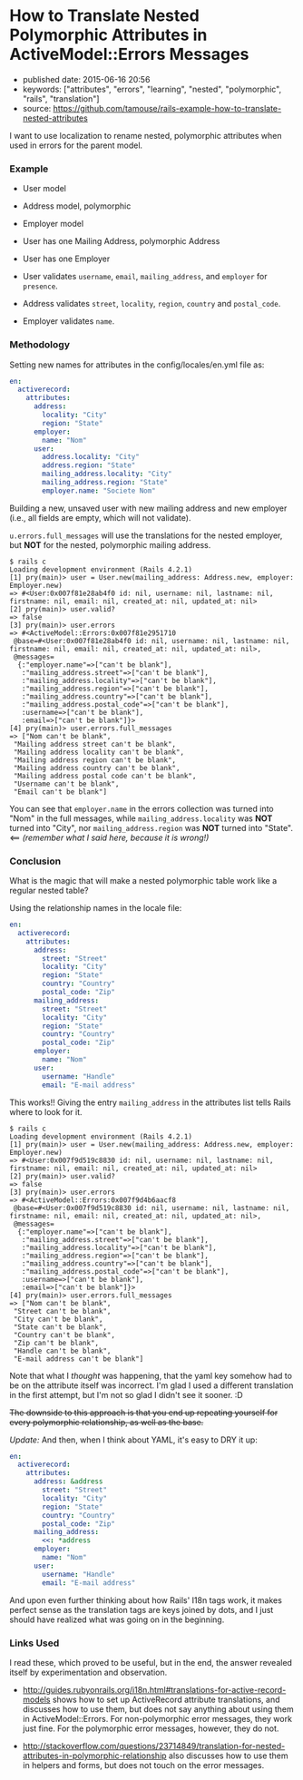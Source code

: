 # How to Translate Nested Polymorphic Attributes in ActiveModel::Errors Messages

- published date: 2015-06-16 20:56
- keywords: ["attributes", "errors", "learning", "nested", "polymorphic", "rails", "translation"]
- source: https://github.com/tamouse/rails-example-how-to-translate-nested-attributes


I want to use localization to rename nested, polymorphic attributes
when used in errors for the parent model.

### Example

* User model
* Address model, polymorphic
* Employer model

* User has one Mailing Address, polymorphic Address
* User has one Employer

* User validates `username`, `email`, `mailing_address`, and
`employer` for `presence`.
* Address validates `street`, `locality`, `region`, `country` and
`postal_code`.
* Employer validates `name`.

### Methodology

Setting new names for attributes in the config/locales/en.yml file as:

``` yaml
en:
  activerecord:
    attributes:
      address:
        locality: "City"
        region: "State"
      employer:
        name: "Nom"
      user:
        address.locality: "City"
        address.region: "State"
        mailing_address.locality: "City"
        mailing_address.region: "State"
        employer.name: "Societe Nom"
```

Building a new, unsaved user with new mailing address and new employer
(i.e., all fields are empty, which will not validate).

`u.errors.full_messages` will use the translations for the nested
employer, but **NOT** for the nested, polymorphic mailing address.

```
$ rails c
Loading development environment (Rails 4.2.1)
[1] pry(main)> user = User.new(mailing_address: Address.new, employer: Employer.new)
=> #<User:0x007f81e28ab4f0 id: nil, username: nil, lastname: nil, firstname: nil, email: nil, created_at: nil, updated_at: nil>
[2] pry(main)> user.valid?
=> false
[3] pry(main)> user.errors
=> #<ActiveModel::Errors:0x007f81e2951710
 @base=#<User:0x007f81e28ab4f0 id: nil, username: nil, lastname: nil, firstname: nil, email: nil, created_at: nil, updated_at: nil>,
 @messages=
  {:"employer.name"=>["can't be blank"],
   :"mailing_address.street"=>["can't be blank"],
   :"mailing_address.locality"=>["can't be blank"],
   :"mailing_address.region"=>["can't be blank"],
   :"mailing_address.country"=>["can't be blank"],
   :"mailing_address.postal_code"=>["can't be blank"],
   :username=>["can't be blank"],
   :email=>["can't be blank"]}>
[4] pry(main)> user.errors.full_messages
=> ["Nom can't be blank",
 "Mailing address street can't be blank",
 "Mailing address locality can't be blank",
 "Mailing address region can't be blank",
 "Mailing address country can't be blank",
 "Mailing address postal code can't be blank",
 "Username can't be blank",
 "Email can't be blank"]
```

You can see that `employer.name` in the errors collection was turned
into "Nom" in the full messages, while `mailing_address.locality` was
**NOT** turned into "City", nor `mailing_address.region` was **NOT**
turned into "State". <== *(remember what I said here, because it is wrong!)*

### Conclusion

What is the magic that will make a nested polymorphic table work like
a regular nested table?

Using the relationship names in the locale file:

``` yaml
en:
  activerecord:
    attributes:
      address:
        street: "Street"
        locality: "City"
        region: "State"
        country: "Country"
        postal_code: "Zip"
      mailing_address:
        street: "Street"
        locality: "City"
        region: "State"
        country: "Country"
        postal_code: "Zip"
      employer:
        name: "Nom"
      user:
        username: "Handle"
        email: "E-mail address"
```

This works!! Giving the entry `mailing_address` in the attributes list
tells Rails where to look for it.


```
$ rails c
Loading development environment (Rails 4.2.1)
[1] pry(main)> user = User.new(mailing_address: Address.new, employer: Employer.new)
=> #<User:0x007f9d519c8830 id: nil, username: nil, lastname: nil, firstname: nil, email: nil, created_at: nil, updated_at: nil>
[2] pry(main)> user.valid?
=> false
[3] pry(main)> user.errors
=> #<ActiveModel::Errors:0x007f9d4b6aacf8
 @base=#<User:0x007f9d519c8830 id: nil, username: nil, lastname: nil, firstname: nil, email: nil, created_at: nil, updated_at: nil>,
 @messages=
  {:"employer.name"=>["can't be blank"],
   :"mailing_address.street"=>["can't be blank"],
   :"mailing_address.locality"=>["can't be blank"],
   :"mailing_address.region"=>["can't be blank"],
   :"mailing_address.country"=>["can't be blank"],
   :"mailing_address.postal_code"=>["can't be blank"],
   :username=>["can't be blank"],
   :email=>["can't be blank"]}>
[4] pry(main)> user.errors.full_messages
=> ["Nom can't be blank",
 "Street can't be blank",
 "City can't be blank",
 "State can't be blank",
 "Country can't be blank",
 "Zip can't be blank",
 "Handle can't be blank",
 "E-mail address can't be blank"]
```

Note that what I *thought* was happening, that the yaml key somehow
had to be on the attribute itself was incorrect. I'm glad I used a
different translation in the first attempt, but I'm not so glad I
didn't see it sooner. :D

<del>The downside to this approach is that you end up repeating
yourself for every polymorphic relationship, as well as the
base.</del>

*Update:* And then, when I think about YAML, it's easy to DRY it up:

``` yaml
en:
  activerecord:
    attributes:
      address: &address
        street: "Street"
        locality: "City"
        region: "State"
        country: "Country"
        postal_code: "Zip"
      mailing_address:
        <<: *address
      employer:
        name: "Nom"
      user:
        username: "Handle"
        email: "E-mail address"
```

And upon even further thinking about how Rails' I18n tags work, it
makes perfect sense as the translation tags are keys joined by dots,
and I just should have realized what was going on in the beginning.


### Links Used

I read these, which proved to be useful, but in the end, the answer
revealed itself by experimentation and observation.

* <http://guides.rubyonrails.org/i18n.html#translations-for-active-record-models>
shows how to set up ActiveRecord attribute translations, and discusses
how to use them, but does not say anything about using them in
ActiveModel::Errors. For non-polymorphic error messages, they work
just fine. For the polymorphic error messages, however, they do not.

* <http://stackoverflow.com/questions/23714849/translation-for-nested-attributes-in-polymorphic-relationship>
also discusses how to use them in helpers and forms, but does not
touch on the error messages.

